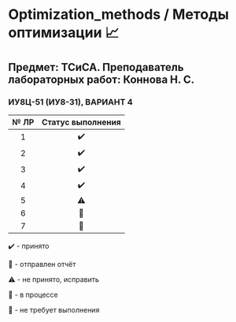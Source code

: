 # Optimization_methods / Методы оптимизации :chart_with_upwards_trend:

## Предмет: ТСиСА. Преподаватель лабораторных работ: Коннова Н. С.

### ИУ8Ц-51 (ИУ8-31), ВАРИАНТ 4


| № ЛР          | Статус выполнения |
|:-------------:|:-----------------:|
| 1             | :heavy_check_mark: |
| 2             | :heavy_check_mark:  |
| 3             | :heavy_check_mark: |
| 4             | :heavy_check_mark:                    |
| 5             |  :warning:                 |
| 6             |   :arrows_counterclockwise:                |
| 7             |  :no_good:                |


:heavy_check_mark: - принято

:envelope_with_arrow: - отправлен отчёт

:warning: - не принято, исправить

:arrows_counterclockwise: - в процессе

:no_good: - не требует выполнения
